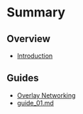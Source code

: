# Summary

## Overview

* [Introduction](README.md)

## Guides

* [Overlay Networking](overlay-networking.md)
* [guide\_01.md](guide_01.md.md)

